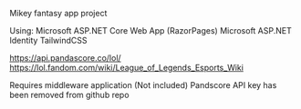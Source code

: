 Mikey fantasy app project

Using:
Microsoft ASP.NET Core Web App (RazorPages)
Microsoft ASP.NET Identity
TailwindCSS

https://api.pandascore.co/lol/
https://lol.fandom.com/wiki/League_of_Legends_Esports_Wiki

Requires middleware application (Not included)
Pandscore API key has been removed from github repo

